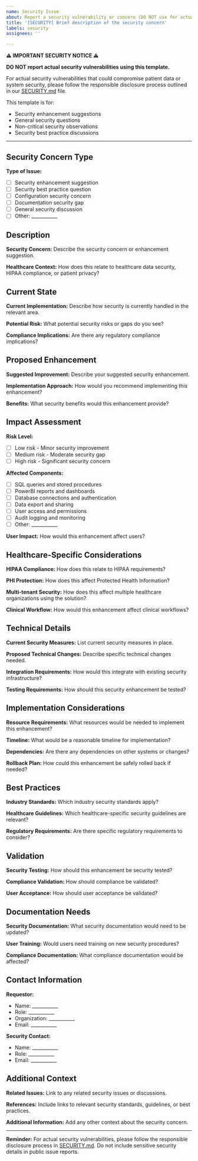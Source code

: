 ```yaml
---
name: Security Issue
about: Report a security vulnerability or concern (DO NOT use for actual vulnerabilities - see SECURITY.md)
title: '[SECURITY] Brief description of the security concern'
labels: security
assignees: ''

---
```


**⚠️ IMPORTANT SECURITY NOTICE ⚠️**

**DO NOT report actual security vulnerabilities using this template.**

For actual security vulnerabilities that could compromise patient data or system security, please follow the responsible disclosure process outlined in our [SECURITY.md](../SECURITY.md) file.

This template is for:
- Security enhancement suggestions
- General security questions
- Non-critical security observations
- Security best practice discussions

---

## Security Concern Type
**Type of Issue:**
- [ ] Security enhancement suggestion
- [ ] Security best practice question
- [ ] Configuration security concern
- [ ] Documentation security gap
- [ ] General security discussion
- [ ] Other: ___________

## Description
**Security Concern:**
Describe the security concern or enhancement suggestion.

**Healthcare Context:**
How does this relate to healthcare data security, HIPAA compliance, or patient privacy?

## Current State
**Current Implementation:**
Describe how security is currently handled in the relevant area.

**Potential Risk:**
What potential security risks or gaps do you see?

**Compliance Implications:**
Are there any regulatory compliance implications?

## Proposed Enhancement
**Suggested Improvement:**
Describe your suggested security enhancement.

**Implementation Approach:**
How would you recommend implementing this enhancement?

**Benefits:**
What security benefits would this enhancement provide?

## Impact Assessment
**Risk Level:**
- [ ] Low risk - Minor security improvement
- [ ] Medium risk - Moderate security gap
- [ ] High risk - Significant security concern

**Affected Components:**
- [ ] SQL queries and stored procedures
- [ ] PowerBI reports and dashboards
- [ ] Database connections and authentication
- [ ] Data export and sharing
- [ ] User access and permissions
- [ ] Audit logging and monitoring
- [ ] Other: ___________

**User Impact:**
How would this enhancement affect users?

## Healthcare-Specific Considerations
**HIPAA Compliance:**
How does this relate to HIPAA requirements?

**PHI Protection:**
How does this affect Protected Health Information?

**Multi-tenant Security:**
How does this affect multiple healthcare organizations using the solution?

**Clinical Workflow:**
How would this enhancement affect clinical workflows?

## Technical Details
**Current Security Measures:**
List current security measures in place.

**Proposed Technical Changes:**
Describe specific technical changes needed.

**Integration Requirements:**
How would this integrate with existing security infrastructure?

**Testing Requirements:**
How should this security enhancement be tested?

## Implementation Considerations
**Resource Requirements:**
What resources would be needed to implement this enhancement?

**Timeline:**
What would be a reasonable timeline for implementation?

**Dependencies:**
Are there any dependencies on other systems or changes?

**Rollback Plan:**
How could this enhancement be safely rolled back if needed?

## Best Practices
**Industry Standards:**
Which industry security standards apply?

**Healthcare Guidelines:**
Which healthcare-specific security guidelines are relevant?

**Regulatory Requirements:**
Are there specific regulatory requirements to consider?

## Validation
**Security Testing:**
How should this enhancement be security tested?

**Compliance Validation:**
How should compliance be validated?

**User Acceptance:**
How should user acceptance be validated?

## Documentation Needs
**Security Documentation:**
What security documentation would need to be updated?

**User Training:**
Would users need training on new security procedures?

**Compliance Documentation:**
What compliance documentation would be affected?

## Contact Information
**Requestor:**
- Name: ___________
- Role: ___________
- Organization: ___________
- Email: ___________

**Security Contact:**
- Name: ___________
- Role: ___________
- Email: ___________

## Additional Context
**Related Issues:**
Link to any related security issues or discussions.

**References:**
Include links to relevant security standards, guidelines, or best practices.

**Additional Information:**
Add any other context about the security concern.

---

**Reminder:** For actual security vulnerabilities, please follow the responsible disclosure process in [SECURITY.md](../SECURITY.md). Do not include sensitive security details in public issue reports.
